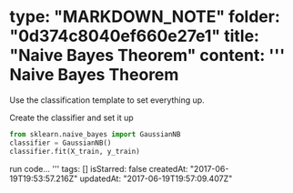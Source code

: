 type: "MARKDOWN_NOTE"
folder: "0d374c8040ef660e27e1"
title: "Naive Bayes Theorem"
content: '''
  Naive Bayes Theorem 
  ====================
  
  Use the classification template to set everything up.
  
  Create the classifier and set it up
  
  ``` python 
  from sklearn.naive_bayes import GaussianNB
  classifier = GaussianNB()
  classifier.fit(X_train, y_train)
  ```
  run code...
'''
tags: []
isStarred: false
createdAt: "2017-06-19T19:53:57.216Z"
updatedAt: "2017-06-19T19:57:09.407Z"

